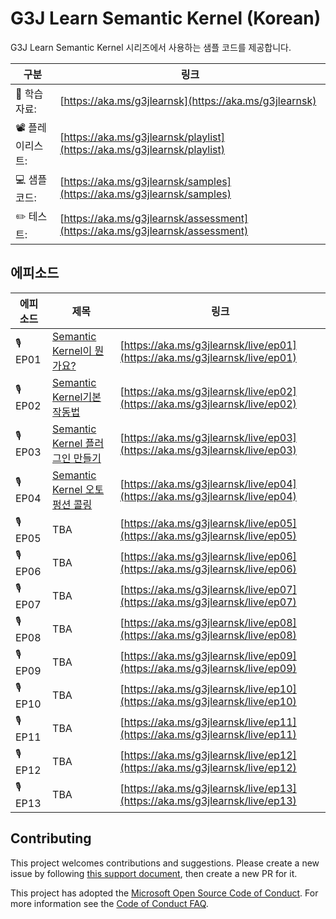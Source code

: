 # G3J Learn Semantic Kernel (Korean)

G3J Learn Semantic Kernel 시리즈에서 사용하는 샘플 코드를 제공합니다.

| 구분             | 링크                                                                         |
| ---------------- | ---------------------------------------------------------------------------- |
| 📜 학습자료:     | [https://aka.ms/g3jlearnsk](https://aka.ms/g3jlearnsk)                       |
| 📽️ 플레이리스트: | [https://aka.ms/g3jlearnsk/playlist](https://aka.ms/g3jlearnsk/playlist)     |
| 💻 샘플코드:     | [https://aka.ms/g3jlearnsk/samples](https://aka.ms/g3jlearnsk/samples)       |
| ✏️ 테스트:        | [https://aka.ms/g3jlearnsk/assessment](https://aka.ms/g3jlearnsk/assessment) |

## 에피소드

| 에피소드 | 제목                                      | 링크                                                                       |
| -------- | ----------------------------------------- | -------------------------------------------------------------------------- |
| 🎙️ EP01  | [Semantic Kernel이 뭔가요?](./ep01)       | [https://aka.ms/g3jlearnsk/live/ep01](https://aka.ms/g3jlearnsk/live/ep01) |
| 🎙️ EP02  | [Semantic Kernel기본 작동법](./ep02)      | [https://aka.ms/g3jlearnsk/live/ep02](https://aka.ms/g3jlearnsk/live/ep02) |
| 🎙️ EP03  | [Semantic Kernel 플러그인 만들기](./ep03) | [https://aka.ms/g3jlearnsk/live/ep03](https://aka.ms/g3jlearnsk/live/ep03) |
| 🎙️ EP04  | [Semantic Kernel 오토 펑션 콜링](./ep04)  | [https://aka.ms/g3jlearnsk/live/ep04](https://aka.ms/g3jlearnsk/live/ep04) |
| 🎙️ EP05  | TBA                                       | [https://aka.ms/g3jlearnsk/live/ep05](https://aka.ms/g3jlearnsk/live/ep05) |
| 🎙️ EP06  | TBA                                       | [https://aka.ms/g3jlearnsk/live/ep06](https://aka.ms/g3jlearnsk/live/ep06) |
| 🎙️ EP07  | TBA                                       | [https://aka.ms/g3jlearnsk/live/ep07](https://aka.ms/g3jlearnsk/live/ep07) |
| 🎙️ EP08  | TBA                                       | [https://aka.ms/g3jlearnsk/live/ep08](https://aka.ms/g3jlearnsk/live/ep08) |
| 🎙️ EP09  | TBA                                       | [https://aka.ms/g3jlearnsk/live/ep09](https://aka.ms/g3jlearnsk/live/ep09) |
| 🎙️ EP10  | TBA                                       | [https://aka.ms/g3jlearnsk/live/ep10](https://aka.ms/g3jlearnsk/live/ep10) |
| 🎙️ EP11  | TBA                                       | [https://aka.ms/g3jlearnsk/live/ep11](https://aka.ms/g3jlearnsk/live/ep11) |
| 🎙️ EP12  | TBA                                       | [https://aka.ms/g3jlearnsk/live/ep12](https://aka.ms/g3jlearnsk/live/ep12) |
| 🎙️ EP13  | TBA                                       | [https://aka.ms/g3jlearnsk/live/ep13](https://aka.ms/g3jlearnsk/live/ep13) |

## Contributing

This project welcomes contributions and suggestions. Please create a new issue by following [this support document](./SUPPORT.md),
then create a new PR for it.

This project has adopted the [Microsoft Open Source Code of Conduct](https://opensource.microsoft.com/codeofconduct/).
For more information see the [Code of Conduct FAQ](https://opensource.microsoft.com/codeofconduct/faq/).
